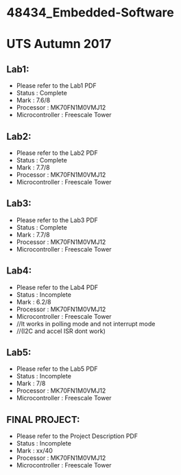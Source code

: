 # 48434_Embedded-Software
# UTS Autumn 2017

## Lab1:

  * Please refer to the Lab1 PDF
  * Status          : Complete
  * Mark            : 7.6/8
  * Processor       : MK70FN1M0VMJ12
  * Microcontroller : Freescale Tower
  
## Lab2:

  * Please refer to the Lab2 PDF
  * Status          : Complete
  * Mark            : 7.7/8
  * Processor       : MK70FN1M0VMJ12
  * Microcontroller : Freescale Tower

## Lab3:

  * Please refer to the Lab3 PDF
  * Status          : Complete
  * Mark            : 7.7/8
  * Processor       : MK70FN1M0VMJ12
  * Microcontroller : Freescale Tower


## Lab4:

  * Please refer to the Lab4 PDF
  * Status          : Incomplete
  * Mark            : 6.2/8 
  * Processor       : MK70FN1M0VMJ12
  * Microcontroller : Freescale Tower
  * //It works in polling mode and not interrupt mode
  * //(I2C and accel ISR dont work)

## Lab5:

  * Please refer to the Lab5 PDF
  * Status          : Incomplete
  * Mark            : 7/8
  * Processor       : MK70FN1M0VMJ12
  * Microcontroller : Freescale Tower
  
## FINAL PROJECT:

  * Please refer to the Project Description PDF
  * Status          : Incomplete
  * Mark            : xx/40
  * Processor       : MK70FN1M0VMJ12
  * Microcontroller : Freescale Tower
    
